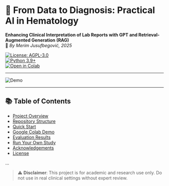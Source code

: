 
# 🧬 From Data to Diagnosis: Practical AI in Hematology

**Enhancing Clinical Interpretation of Lab Reports with GPT and Retrieval-Augmented Generation (RAG)**  
📄 _By Merim Jusufbegović, 2025_

[![License: AGPL-3.0](https://img.shields.io/badge/License-AGPL_v3-blue.svg)](https://www.gnu.org/licenses/agpl-3.0)  
[![Python 3.9+](https://img.shields.io/badge/Python-3.9%2B-brightgreen.svg)](https://www.python.org/)  
[![Open in Colab](https://colab.research.google.com/assets/colab-badge.svg)](https://colab.research.google.com/github/YOUR_USERNAME/hematology-ai/blob/main/notebooks/demo_colab.ipynb)

---

![Demo](notebooks/demo_screenshot.png)

---

## 📚 Table of Contents
- [Project Overview](#project-overview)
- [Repository Structure](#repository-structure)
- [Quick Start](#quick-start)
- [Google Colab Demo](#google-colab-demo)
- [Evaluation Results](#evaluation-results)
- [Run Your Own Study](#run-your-own-study)
- [Acknowledgements](#acknowledgements)
- [License](#license)

...

> ⚠️ **Disclaimer**: This project is for academic and research use only. Do not use in real clinical settings without expert review.
